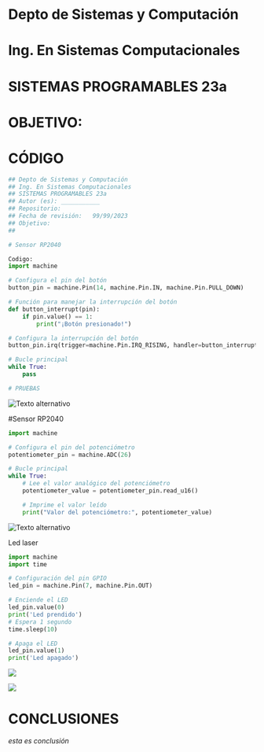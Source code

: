 # Depto de Sistemas y Computación
# Ing. En Sistemas Computacionales
# SISTEMAS PROGRAMABLES 23a


# OBJETIVO:


# CÓDIGO
```python
## Depto de Sistemas y Computación
## Ing. En Sistemas Computacionales
## SISTEMAS PROGRAMABLES 23a
## Autor (es): ___________
## Repositorio:  
## Fecha de revisión:   99/99/2023
## Objetivo:
##   

# Sensor RP2040

Codigo:
import machine

# Configura el pin del botón
button_pin = machine.Pin(14, machine.Pin.IN, machine.Pin.PULL_DOWN)

# Función para manejar la interrupción del botón
def button_interrupt(pin):
    if pin.value() == 1:
        print("¡Botón presionado!")

# Configura la interrupción del botón
button_pin.irq(trigger=machine.Pin.IRQ_RISING, handler=button_interrupt)

# Bucle principal
while True:
    pass

# PRUEBAS

```
![Texto alternativo](https://scontent.ftij1-2.fna.fbcdn.net/v/t1.15752-9/344301652_100384643068951_3791336422858187356_n.png?_nc_cat=106&ccb=1-7&_nc_sid=ae9488&_nc_ohc=6-69AexMVbkAX8Mqudk&_nc_ht=scontent.ftij1-2.fna&oh=03_AdSZt4PXZIdRq495ywLauZXxLxLr5DLUxK5q-e1aV6vqJA&oe=64890BF7)






#Sensor RP2040
```python
import machine

# Configura el pin del potenciómetro
potentiometer_pin = machine.ADC(26)

# Bucle principal
while True:
    # Lee el valor analógico del potenciómetro
    potentiometer_value = potentiometer_pin.read_u16()

    # Imprime el valor leído
    print("Valor del potenciómetro:", potentiometer_value)


```
![Texto alternativo](https://scontent.ftij1-1.fna.fbcdn.net/v/t1.15752-9/344301214_1264726620834552_3319900546932863438_n.png?_nc_cat=110&ccb=1-7&_nc_sid=ae9488&_nc_ohc=_06ySVvvLJ4AX-l0-vd&_nc_ht=scontent.ftij1-1.fna&oh=03_AdSGw1HjAWfefChq4z0SGgbPURZDRsS6QRqTgzXbcJms6Q&oe=648918F5)

Led laser

```python
import machine
import time

# Configuración del pin GPIO
led_pin = machine.Pin(7, machine.Pin.OUT)

# Enciende el LED
led_pin.value(0)
print('Led prendido')
# Espera 1 segundo
time.sleep(10)

# Apaga el LED
led_pin.value(1)
print('Led apagado')

```

![](https://scontent.ftij1-2.fna.fbcdn.net/v/t1.15752-9/344300433_256959086837359_952338236435345702_n.png?_nc_cat=103&ccb=1-7&_nc_sid=ae9488&_nc_ohc=bBfD9If0DjYAX8lo8CL&_nc_ht=scontent.ftij1-2.fna&oh=03_AdREC2fYyh8bN-zrEjFjlTBdyQ0eZrONQfkC-qv5NfWijg&oe=648946F0)

![](https://scontent.ftij1-2.fna.fbcdn.net/v/t1.15752-9/349058431_574392501404259_3150481255012632406_n.jpg?_nc_cat=100&ccb=1-7&_nc_sid=ae9488&_nc_ohc=PBhjY3E078AAX9A2uN1&_nc_ht=scontent.ftij1-2.fna&oh=03_AdSjhtd2jgymXjBagP_4ngjNNcczPugfKsJf6OB2FLfBhQ&oe=6496487D)

# CONCLUSIONES
_esta es conclusión_
